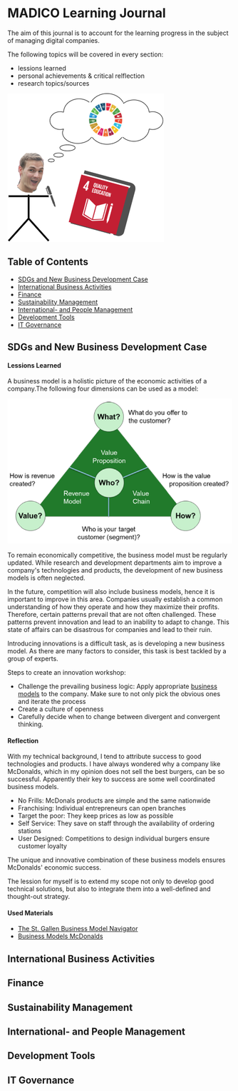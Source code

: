 # MADICO Learning Journal

The aim of this journal is to account for the learning progress in the subject of managing digital companies. 

The following topics will be covered in every section:
- lessions learned
- personal achievements & critical relflection
- research topics/sources

![Cover Image](./resources/Cover.png)

## Table of Contents  
- [SDGs and New Business Development Case](#sdgs-and-new-business-development-case) 
- [International Business Activities](#international-business-activities)
- [Finance](#finance) 
- [Sustainability Management](#sustainability-management) 
- [International- and People Management](#international--and-people-management)  
- [Development Tools](#development-tools)  
- [IT Governance](#it-governance)  

## SDGs and New Business Development Case

#### Lessions Learned
A business model is a holistic picture of the economic activities of a company.The following four dimensions can be used as a model:

![business model definition](./resources/SW01-BM.png)

To remain economically competitive, the business model must be regularly updated. While research and development departments aim to improve a company's technologies and products, the development of new business models is often neglected. 

In the future, competition will also include business models, hence it is important to improve in this area.
Companies usually establish a common understanding of how they operate and how they maximize their profits. Therefore, certain patterns prevail that are not often challenged. These patterns prevent innovation and lead to an inability to adapt to change. This state of affairs can be disastrous for companies and lead to their ruin.

Introducing innovations is a difficult task, as is developing a new business model. As there are many factors to consider, this task is best tackled by a group of experts.

Steps to create an innovation workshop:


- Challenge the prevailing business logic: 
Apply appropriate [business models](https://businessmodelnavigator.com/explore) to the company. Make sure to not only pick the obvious ones and iterate the process
- Create a culture of openness
- Carefully decide when to change between divergent and convergent thinking.

#### Reflection

With my technical background, I tend to attribute success to good technologies and products. I have always wondered why a company like McDonalds, which in my opinion does not sell the best burgers, can be so successful. Apparently their key to success are some well coordinated business models.

- No Frills: McDonals products are simple and the same nationwide
- Franchising: Individual entrepreneurs can open branches
- Target the poor: They keep prices as low as possible
- Self Service: They save on staff through the availability of ordering stations
- User Designed: Competitions to design individual burgers ensure customer loyalty

The unique and innovative combination of these business models ensures McDonalds' economic success.

The lession for myself is to extend my scope not only to develop good technical solutions, but also to integrate them into a well-defined and thought-out strategy.

#### Used Materials
- [The St. Gallen Business
Model Navigator](https://elearning.hslu.ch/ilias/ilias.php?baseClass=ilrepositorygui&cmd=sendfile&ref_id=5994376)  
- [Business Models McDonalds](https://businessmodelnavigator.com/case-firm?id=63)

## International Business Activities

## Finance

## Sustainability Management

## International- and People Management

## Development Tools

## IT Governance

